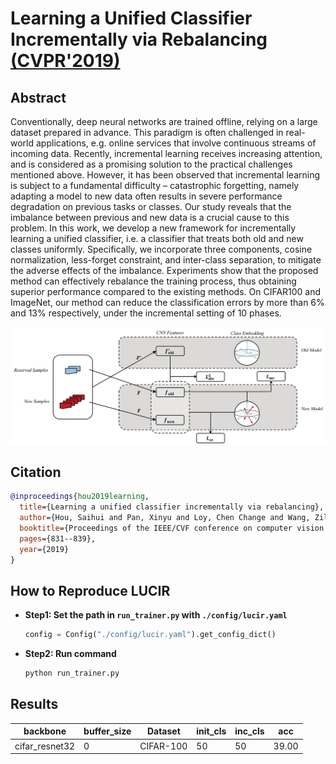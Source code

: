 # Learning a Unified Classifier Incrementally via Rebalancing [(CVPR'2019)](https://openaccess.thecvf.com/content_CVPR_2019/html/Hou_Learning_a_Unified_Classifier_Incrementally_via_Rebalancing_CVPR_2019_paper.html)

## Abstract
Conventionally, deep neural networks are trained offline, relying on a large dataset prepared in advance. This paradigm is often challenged in real-world applications, e.g. online services that involve continuous streams of incoming data. Recently, incremental learning receives increasing attention, and is considered as a promising solution to the practical challenges mentioned above. However, it has been observed that incremental learning is subject to a fundamental difficulty – catastrophic forgetting, namely adapting a model to new data often results in severe performance degradation on previous tasks or classes. Our study reveals that the imbalance between previous and new data is a crucial cause to this problem. In this work, we develop a new framework for incrementally learning a unified classifier, i.e. a classifier that treats both old and new classes uniformly. Specifically, we incorporate three components, cosine normalization, less-forget constraint, and inter-class separation, to mitigate the adverse effects of the imbalance. Experiments show that the proposed method can effectively rebalance the training process, thus obtaining superior performance compared to the existing methods. On CIFAR100 and ImageNet, our method can reduce the classification errors by more than 6% and 13% respectively, under the incremental setting of 10 phases.

![LUCIR](../../resources/imgs/LUCIR.png)

## Citation
```bibtex
@inproceedings{hou2019learning,
  title={Learning a unified classifier incrementally via rebalancing},
  author={Hou, Saihui and Pan, Xinyu and Loy, Chen Change and Wang, Zilei and Lin, Dahua},
  booktitle={Proceedings of the IEEE/CVF conference on computer vision and pattern recognition (CVPR)},
  pages={831--839},
  year={2019}
}
```

## How to Reproduce LUCIR

- **Step1: Set the path in `run_trainer.py` with `./config/lucir.yaml`**
    ```python
    config = Config("./config/lucir.yaml").get_config_dict()
    ```
- **Step2: Run command**
    ```python
    python run_trainer.py
    ```


## Results


|backbone | buffer_size | Dataset | init_cls | inc_cls | acc|
| --- | --- | --- | --- | --- | --- |
| cifar_resnet32|  0 | CIFAR-100 | 50 | 50 | 39.00 | 